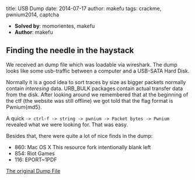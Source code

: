 title: USB Dump
date: 2014-07-17
author: makefu
tags: crackme, pwnium2014, captcha

 * **Solved by**: momorientes, makefu
 * **Author**: makefu

## Finding the needle in the haystack
We received an dump file which was loadable via wireshark. The dump looks like
some usb-traffic between a computer and a USB-SATA Hard Disk.

Normally it is a good idea to sort traces by size as bigger packets normally
contain *interesing* data. URB\_BULK packages contain actual transfer data from
the disk.
After looking around we remembered that at the beginning of the ctf (the website was still offline) we got told that the flag format is Pwnium{md5}.

A quick `-> ctrl-f -> string -> pwnium -> Packet bytes -> Pwnium` revealed
what we were looking for. That was easy.

Besides that, there were quite a lot of nice finds in the dump:

 * 860: Mac OS X
        This resource fork intentionally blank left
 * 854: Riot Games
 * 116: EPORT~1PDF

[The original Dump File](data/usb_dump/for1.pcapng)
